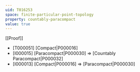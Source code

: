 ```yaml
---
uid: T016253
space: finite-particular-point-topology
property: countably-paracompact
value: true
---
```

[[Proof]]

* [T000051] [Compact|P000016]
* [I000015] [Paracompact|P000030] => [Countably Paracompact|P000032]
* [I000013] [Compact|P000016] => [Paracompact|P000030]


